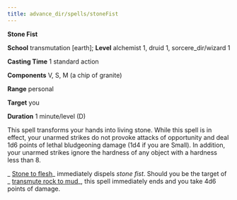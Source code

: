 ```yaml
---
title: advance_dir/spells/stoneFist
---
```

 **Stone Fist**

**School** transmutation [earth]; **Level** alchemist 1, druid 1, sorcere_dir/wizard 1

**Casting Time** 1 standard action

**Components** V, S, M (a chip of granite)

**Range** personal

**Target** you

**Duration** 1 minute/level (D)

This spell transforms your hands into living stone. While this spell is in effect, your unarmed strikes do not provoke attacks of opportunity and deal 1d6 points of lethal bludgeoning damage (1d4 if you are Small). In addition, your unarmed strikes ignore the hardness of any object with a hardness less than 8.

_ [Stone to flesh](../../spell_dir/stoneToFlesh#_stone-to-flesh)_ immediately dispels _stone fist_. Should you be the target of _ [transmute rock to mud](../../spell_dir/transmuteRockToMud#_transmute-rock-to-mud)_, this spell immediately ends and you take 4d6 points of damage.

